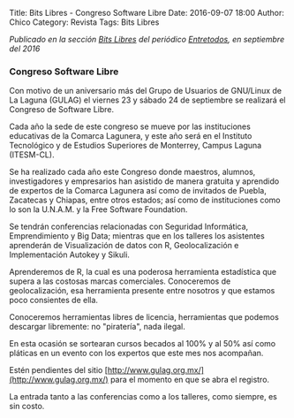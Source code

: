 Title: Bits Libres - Congreso Software Libre
Date: 2016-09-07 18:00
Author: Chico
Category: Revista
Tags: Bits Libres

_Publicado en la sección [Bits Libres](http://www.gulag.org.mx/revista/2016-05-10-Bits-Libres.html) del periódico [Entretodos](http://periodicoentretodos.com/), en septiembre del 2016_

<!-- break -->

### Congreso Software Libre

Con motivo de un aniversario más del Grupo de Usuarios de GNU/Linux de La Laguna (GULAG) el viernes 23 y sábado 24 de septiembre se realizará el Congreso de Software Libre.

Cada año la sede de este congreso se mueve por las instituciones educativas de la Comarca Lagunera, y este año será en el Instituto Tecnológico y de Estudios Superiores de Monterrey, Campus Laguna (ITESM-CL).

Se ha realizado cada año este Congreso donde maestros, alumnos, investigadores y empresarios han asistido de manera gratuita y aprendido de expertos de la Comarca Lagunera así como de invitados de Puebla, Zacatecas y Chiapas, entre otros estados; así como de instituciones como lo son la U.N.A.M. y la Free Software Foundation.

Se tendrán conferencias relacionadas con Seguridad Informática, Emprendimiento y Big Data; mientras que en los talleres los asistentes aprenderán de Visualización de datos con R, Geolocalización e Implementación Autokey y Sikuli.

Aprenderemos de R, la cual es una poderosa herramienta estadística que supera a las costosas marcas comerciales. Conoceremos de geolocalización, esa herramienta presente entre nosotros y que estamos poco consientes de ella.

Conoceremos herramientas libres de licencia, herramientas que podemos descargar libremente: no "piratería", nada ilegal.

En esta ocasión se sortearan cursos becados al 100% y al 50% así como pláticas en un evento con los expertos que este mes nos acompañan.

Estén pendientes del sitio [http://www.gulag.org.mx/](http://www.gulag.org.mx/) para el momento en que se abra el registro.

La entrada tanto a las conferencias como a los talleres, como siempre, es sin costo.

